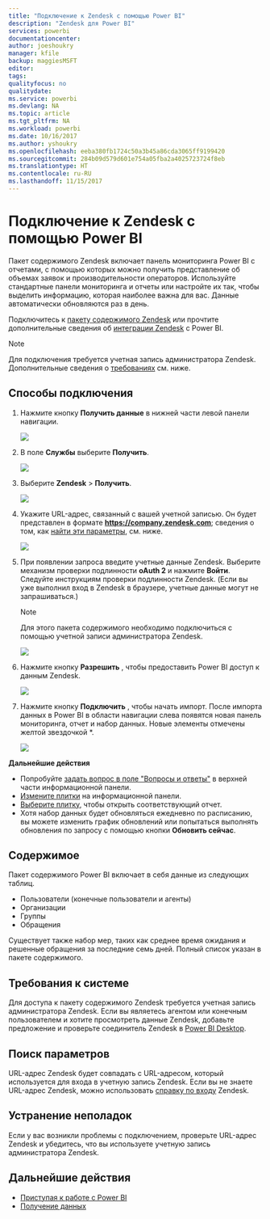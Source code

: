 ```yaml
---
title: "Подключение к Zendesk с помощью Power BI"
description: "Zendesk для Power BI"
services: powerbi
documentationcenter: 
author: joeshoukry
manager: kfile
backup: maggiesMSFT
editor: 
tags: 
qualityfocus: no
qualitydate: 
ms.service: powerbi
ms.devlang: NA
ms.topic: article
ms.tgt_pltfrm: NA
ms.workload: powerbi
ms.date: 10/16/2017
ms.author: yshoukry
ms.openlocfilehash: eeba380fb1724c50a3b45a86cda3065ff9199420
ms.sourcegitcommit: 284b09d579d601e754a05fba2a4025723724f8eb
ms.translationtype: HT
ms.contentlocale: ru-RU
ms.lasthandoff: 11/15/2017
---
```

# <a name="connect-to-zendesk-with-power-bi"></a>Подключение к Zendesk с помощью Power BI
Пакет содержимого Zendesk включает панель мониторинга Power BI с отчетами, с помощью которых можно получить представление об объемах заявок и производительности операторов. Используйте стандартные панели мониторинга и отчеты или настройте их так, чтобы выделить информацию, которая наиболее важна для вас.  Данные автоматически обновляются раз в день. 

Подключитесь к [пакету содержимого Zendesk](https://app.powerbi.com/getdata/services/zendesk) или прочтите дополнительные сведения об [интеграции Zendesk](https://powerbi.microsoft.com/integrations/zendesk) с Power BI.

>[!NOTE]
>Для подключения требуется учетная запись администратора Zendesk. Дополнительные сведения о [требованиях](#Requirements) см. ниже.

## <a name="how-to-connect"></a>Способы подключения
1. Нажмите кнопку **Получить данные** в нижней части левой панели навигации.
   
   ![](media/service-connect-to-zendesk/pbi_getdata.png)
2. В поле **Службы** выберите **Получить**.
   
   ![](media/service-connect-to-zendesk/pbi_getservices.png) 
3. Выберите **Zendesk** \> **Получить**.
   
   ![](media/service-connect-to-zendesk/zendesk.png)
4. Укажите URL-адрес, связанный с вашей учетной записью. Он будет представлен в формате **https://company.zendesk.com**; сведения о том, как [найти эти параметры](#FindingParams), см. ниже.
   
   ![](media/service-connect-to-zendesk/pbi_zendeskconnect.png)
5. При появлении запроса введите учетные данные Zendesk.  Выберите механизм проверки подлинности **oAuth 2** и нажмите **Войти**. Следуйте инструкциям проверки подлинности Zendesk. (Если вы уже выполнил вход в Zendesk в браузере, учетные данные могут не запрашиваться.)
   
   > [!NOTE]
   > Для этого пакета содержимого необходимо подключиться с помощью учетной записи администратора Zendesk. 
   > 
   > 
   
   ![](media/service-connect-to-zendesk/pbi_zendesksignin.png)
6. Нажмите кнопку **Разрешить** , чтобы предоставить Power BI доступ к данным Zendesk.
   
   ![](media/service-connect-to-zendesk/zendesk2.jpg)
7. Нажмите кнопку **Подключить** , чтобы начать импорт. После импорта данных в Power BI в области навигации слева появятся новая панель мониторинга, отчет и набор данных. Новые элементы отмечены желтой звездочкой \*.
   
   ![](media/service-connect-to-zendesk/pbi_zendeskdash.png)

**Дальнейшие действия**

* Попробуйте [задать вопрос в поле "Вопросы и ответы"](service-q-and-a.md) в верхней части информационной панели.
* [Измените плитки](service-dashboard-edit-tile.md) на информационной панели.
* [Выберите плитку](service-dashboard-tiles.md), чтобы открыть соответствующий отчет.
* Хотя набор данных будет обновляться ежедневно по расписанию, вы можете изменить график обновлений или попытаться выполнять обновления по запросу с помощью кнопки **Обновить сейчас**.

## <a name="whats-included"></a>Содержимое
Пакет содержимого Power BI включает в себя данные из следующих таблиц.  

* Пользователи (конечные пользователи и агенты)  
* Организации  
* Группы  
* Обращения  

Существует также набор мер, таких как среднее время ожидания и решенные обращения за последние семь дней. Полный список указан в пакете содержимого.

<a name="Requirements"></a>

## <a name="system-requirements"></a>Требования к системе
Для доступа к пакету содержимого Zendesk требуется учетная запись администратора Zendesk. Если вы являетесь агентом или конечным пользователем и хотите просмотреть данные Zendesk, добавьте предложение и проверьте соединитель Zendesk в [Power BI Desktop](desktop-connect-to-data.md).

<a name="FindingParams"></a>

## <a name="finding-parameters"></a>Поиск параметров
URL-адрес Zendesk будет совпадать с URL-адресом, который используется для входа в учетную запись Zendesk. Если вы не знаете URL-адрес Zendesk, можно использовать [справку по входу](https://www.zendesk.com/login/) Zendesk.

## <a name="troubleshooting"></a>Устранение неполадок
Если у вас возникли проблемы с подключением, проверьте URL-адрес Zendesk и убедитесь, что вы используете учетную запись администратора Zendesk.

## <a name="next-steps"></a>Дальнейшие действия
* [Приступая к работе с Power BI](service-get-started.md)
* [Получение данных](service-get-data.md)

